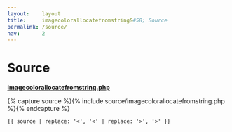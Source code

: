 ```yaml
---
layout:    layout
title:     imagecolorallocatefromstring&#58; Source
permalink: /source/
nav:       2
---
```


# Source

[**imagecolorallocatefromstring.php**](https://github.com/andrewgjohnson/imagecolorallocatefromstring/blob/master/source/imagecolorallocatefromstring.php)

{% capture source %}{% include source/imagecolorallocatefromstring.php %}{% endcapture %}
<pre><code>{{ source | replace: '<', '&lt;' | replace: '>', '&gt;' }}</code></pre>
